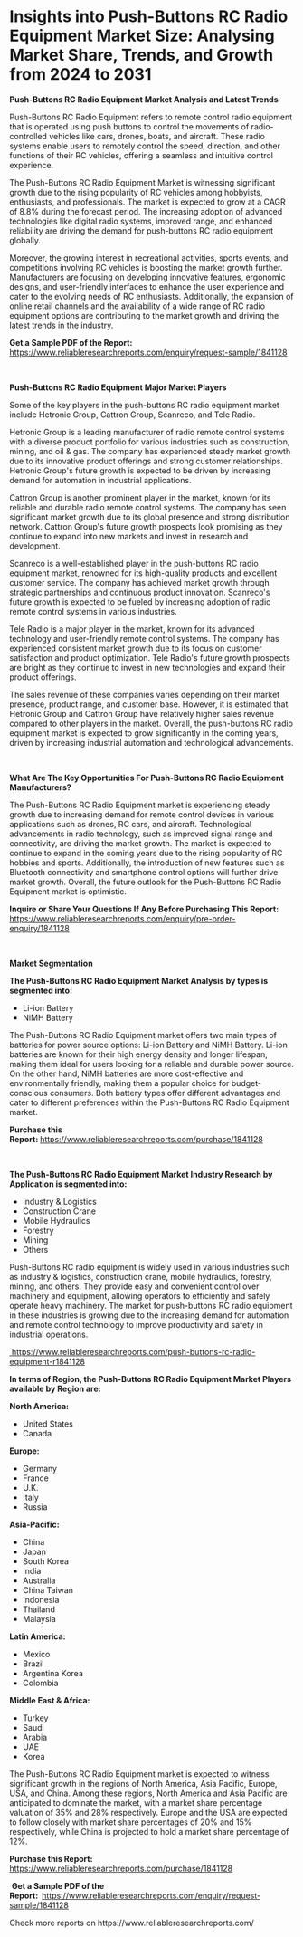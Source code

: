 <p><h1>Insights into Push-Buttons RC Radio Equipment Market Size: Analysing Market Share, Trends, and Growth from 2024 to 2031</h1></p><p><strong>Push-Buttons RC Radio Equipment Market Analysis and Latest Trends</strong></p>
<p><p>Push-Buttons RC Radio Equipment refers to remote control radio equipment that is operated using push buttons to control the movements of radio-controlled vehicles like cars, drones, boats, and aircraft. These radio systems enable users to remotely control the speed, direction, and other functions of their RC vehicles, offering a seamless and intuitive control experience.</p><p>The Push-Buttons RC Radio Equipment Market is witnessing significant growth due to the rising popularity of RC vehicles among hobbyists, enthusiasts, and professionals. The market is expected to grow at a CAGR of 8.8% during the forecast period. The increasing adoption of advanced technologies like digital radio systems, improved range, and enhanced reliability are driving the demand for push-buttons RC radio equipment globally.</p><p>Moreover, the growing interest in recreational activities, sports events, and competitions involving RC vehicles is boosting the market growth further. Manufacturers are focusing on developing innovative features, ergonomic designs, and user-friendly interfaces to enhance the user experience and cater to the evolving needs of RC enthusiasts. Additionally, the expansion of online retail channels and the availability of a wide range of RC radio equipment options are contributing to the market growth and driving the latest trends in the industry.</p></p>
<p><strong>Get a Sample PDF of the Report:&nbsp;</strong> <a href="https://www.reliableresearchreports.com/enquiry/request-sample/1841128">https://www.reliableresearchreports.com/enquiry/request-sample/1841128</a></p>
<p>&nbsp;</p>
<p><strong>Push-Buttons RC Radio Equipment Major Market Players</strong></p>
<p><p>Some of the key players in the push-buttons RC radio equipment market include Hetronic Group, Cattron Group, Scanreco, and Tele Radio. </p><p>Hetronic Group is a leading manufacturer of radio remote control systems with a diverse product portfolio for various industries such as construction, mining, and oil & gas. The company has experienced steady market growth due to its innovative product offerings and strong customer relationships. Hetronic Group's future growth is expected to be driven by increasing demand for automation in industrial applications.</p><p>Cattron Group is another prominent player in the market, known for its reliable and durable radio remote control systems. The company has seen significant market growth due to its global presence and strong distribution network. Cattron Group's future growth prospects look promising as they continue to expand into new markets and invest in research and development.</p><p>Scanreco is a well-established player in the push-buttons RC radio equipment market, renowned for its high-quality products and excellent customer service. The company has achieved market growth through strategic partnerships and continuous product innovation. Scanreco's future growth is expected to be fueled by increasing adoption of radio remote control systems in various industries.</p><p>Tele Radio is a major player in the market, known for its advanced technology and user-friendly remote control systems. The company has experienced consistent market growth due to its focus on customer satisfaction and product optimization. Tele Radio's future growth prospects are bright as they continue to invest in new technologies and expand their product offerings.</p><p>The sales revenue of these companies varies depending on their market presence, product range, and customer base. However, it is estimated that Hetronic Group and Cattron Group have relatively higher sales revenue compared to other players in the market. Overall, the push-buttons RC radio equipment market is expected to grow significantly in the coming years, driven by increasing industrial automation and technological advancements.</p></p>
<p>&nbsp;</p>
<p><strong>What Are The Key Opportunities For Push-Buttons RC Radio Equipment Manufacturers?</strong></p>
<p><p>The Push-Buttons RC Radio Equipment market is experiencing steady growth due to increasing demand for remote control devices in various applications such as drones, RC cars, and aircraft. Technological advancements in radio technology, such as improved signal range and connectivity, are driving the market growth. The market is expected to continue to expand in the coming years due to the rising popularity of RC hobbies and sports. Additionally, the introduction of new features such as Bluetooth connectivity and smartphone control options will further drive market growth. Overall, the future outlook for the Push-Buttons RC Radio Equipment market is optimistic.</p></p>
<p><strong>Inquire or Share Your Questions If Any Before Purchasing This Report:</strong> <a href="https://www.reliableresearchreports.com/enquiry/pre-order-enquiry/1841128">https://www.reliableresearchreports.com/enquiry/pre-order-enquiry/1841128</a></p>
<p>&nbsp;</p>
<p><strong>Market Segmentation</strong></p>
<p><strong>The Push-Buttons RC Radio Equipment Market Analysis by types is segmented into:</strong></p>
<p><ul><li>Li-ion Battery</li><li>NiMH Battery</li></ul></p>
<p><p>The Push-Buttons RC Radio Equipment market offers two main types of batteries for power source options: Li-ion Battery and NiMH Battery. Li-ion batteries are known for their high energy density and longer lifespan, making them ideal for users looking for a reliable and durable power source. On the other hand, NiMH batteries are more cost-effective and environmentally friendly, making them a popular choice for budget-conscious consumers. Both battery types offer different advantages and cater to different preferences within the Push-Buttons RC Radio Equipment market.</p></p>
<p><strong>Purchase this Report:&nbsp;</strong><a href="https://www.reliableresearchreports.com/purchase/1841128">https://www.reliableresearchreports.com/purchase/1841128</a></p>
<p>&nbsp;</p>
<p><strong>The Push-Buttons RC Radio Equipment Market Industry Research by Application is segmented into:</strong></p>
<p><ul><li>Industry & Logistics</li><li>Construction Crane</li><li>Mobile Hydraulics</li><li>Forestry</li><li>Mining</li><li>Others</li></ul></p>
<p><p>Push-Buttons RC radio equipment is widely used in various industries such as industry & logistics, construction crane, mobile hydraulics, forestry, mining, and others. They provide easy and convenient control over machinery and equipment, allowing operators to efficiently and safely operate heavy machinery. The market for push-buttons RC radio equipment in these industries is growing due to the increasing demand for automation and remote control technology to improve productivity and safety in industrial operations.</p></p>
<p><a href="https://www.reliableresearchreports.com/push-buttons-rc-radio-equipment-r1841128">&nbsp;https://www.reliableresearchreports.com/push-buttons-rc-radio-equipment-r1841128</a></p>
<p><strong>In terms of Region, the Push-Buttons RC Radio Equipment Market Players available by Region are:</strong></p>
<p>
    <p> <strong> North America: </strong>
        <ul>
            <li>United States</li>
            <li>Canada</li>
        </ul>
        </p> 
    <p> <strong> Europe: </strong>
        <ul>
            <li>Germany</li>
            <li>France</li>
            <li>U.K.</li>
            <li>Italy</li>
            <li>Russia</li>
        </ul>
        </p> 
    <p> <strong> Asia-Pacific: </strong>
        <ul>
            <li>China</li>
            <li>Japan</li>
            <li>South Korea</li>
            <li>India</li>
            <li>Australia</li>
            <li>China Taiwan</li>
            <li>Indonesia</li>
            <li>Thailand</li>
            <li>Malaysia</li>
        </ul>
        </p> 
    <p> <strong> Latin America: </strong>
        <ul>
            <li>Mexico</li>
            <li>Brazil</li>
            <li>Argentina Korea</li>
            <li>Colombia</li>
        </ul>
        </p> 
    <p> <strong> Middle East & Africa: </strong>
        <ul>
            <li>Turkey</li>
            <li>Saudi</li>
            <li>Arabia</li>
            <li>UAE</li>
            <li>Korea</li>
        </ul>
    </p>
    </p>
<p><p>The Push-Buttons RC Radio Equipment market is expected to witness significant growth in the regions of North America, Asia Pacific, Europe, USA, and China. Among these regions, North America and Asia Pacific are anticipated to dominate the market, with a market share percentage valuation of 35% and 28% respectively. Europe and the USA are expected to follow closely with market share percentages of 20% and 15% respectively, while China is projected to hold a market share percentage of 12%.</p></p>
<p><strong>Purchase this Report: </strong><a href="https://www.reliableresearchreports.com/purchase/1841128">https://www.reliableresearchreports.com/purchase/1841128</a></p>
<p>&nbsp;<strong>Get a Sample PDF of the Report:&nbsp;&nbsp;</strong><a href="https://www.reliableresearchreports.com/enquiry/request-sample/1841128">https://www.reliableresearchreports.com/enquiry/request-sample/1841128</a></p>
<p><strong></strong></p>
<p>Check more reports on https://www.reliableresearchreports.com/</p>